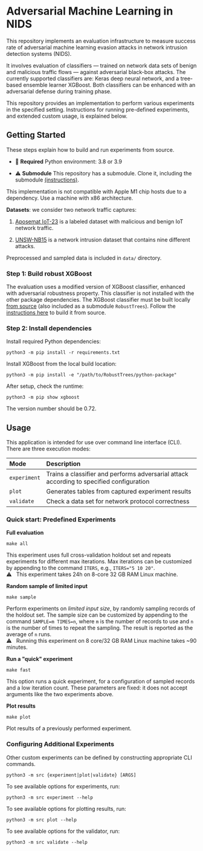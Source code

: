 # Adversarial Machine Learning in NIDS

This repository implements an evaluation infrastructure to measure success rate of adversarial machine learning evasion attacks in network intrusion detection systems (NIDS). 

It involves evaluation of classifiers — trained on network data sets of benign and malicious traffic flows — against adversarial black-box attacks. The currently supported classifiers are: Keras deep neural network, and a tree-based ensemble learner XGBoost. Both classifiers can be enhanced with an adversarial defense during training phase.

This repository provides an implementation to perform various experiments in the specified setting. Instructions for running pre-defined experiments, and extended custom usage, is explained below.

## Getting Started

These steps explain how to build and run experiments from source.

- :snake: **Required** Python environment: 3.8 or 3.9

- :warning: **Submodule** This repository has a submodule. Clone it, including the submodule
  [(instructions)](https://stackoverflow.com/a/4438292).

This implementation is not compatible with Apple M1 chip hosts due to a dependency. Use a machine with x86 architecture.


**Datasets**: we consider two network traffic captures:

1. [Aposemat IoT-23](https://www.stratosphereips.org/datasets-iot23/) is a labeled dataset with malicious and benign IoT network traffic.

2. [UNSW-NB15](https://research.unsw.edu.au/projects/unsw-nb15-dataset) is a network intrusion dataset that contains nine different attacks.

Preprocessed and sampled data is included in `data/` directory.

### Step 1: Build robust XGBoost

The evaluation uses a modified version of XGBoost classifier, enhanced with adversarial robustness property. This
classifier is not installed with the other package dependencies. The XGBoost classifier must be built
locally [from source](https://github.com/chenhongge/RobustTrees) (also included as a submodule `RobustTrees`). Follow
the
[instructions here](https://github.com/chenhongge/RobustTrees/tree/master/python-package#from-source) to build it from
source.

### Step 2: Install dependencies

Install required Python dependencies:

```
python3 -m pip install -r requirements.txt
```

Install XGBoost from the local build location:

```
python3 -m pip install -e "/path/to/RobustTrees/python-package"
```

After setup, check the runtime:

```
python3 -m pip show xgboost
```

The version number should be 0.72.

## Usage

This application is intended for use over command line interface (CLI). There are three execution modes:

| Mode         | Description                                                                              |
|:-------------|:-----------------------------------------------------------------------------------------|
| `experiment` | Trains a classifier and performs adversarial attack according to specified configuration |
| `plot`       | Generates tables from captured experiment results                                        |
| `validate`   | Check a data set for network protocol correctness                                        |

### Quick start: Predefined Experiments


**Full evaluation**

```
make all
```

This experiment uses full cross-validation holdout set and repeats experiments for different max iterations. Max
iterations can be customized by appending to the command `ITERS`, e.g., `ITERS="5 10 20"`. 
<br/>:warning: &nbsp; This experiment takes 24h on 8-core 32 GB RAM Linux machine.

**Random sample of limited input**

```
make sample
```

Perform experiments on _limited input size_, by randomly sampling records of the holdout set. The sample size can be
customized by appending to the command `SAMPLE=m TIMES=n`, where `m` is the number of records to use and `n` is the
number of times to repeat the sampling. The result is reported as the average of `n` runs.
<br/>:warning: &nbsp; Running this experiment on 8 core/32 GB RAM Linux machine takes ~90 minutes.

**Run a "quick" experiment**

```
make fast
```

This option runs a quick experiment, for a configuration of sampled records and a low iteration count. 
These parameters are fixed: it does not accept arguments like the two experiments above.

**Plot results**

```
make plot
```

Plot results of a previously performed experiment. 

### Configuring Additional Experiments

Other custom experiments can be defined by constructing appropriate CLI commands.

```
python3 -m src {experiment|plot|validate} [ARGS]
```

To see available options for experiments, run:

```
python3 -m src experiment --help
```

To see available options for plotting results, run:

```
python3 -m src plot --help
```

To see available options for the validator, run:

```
python3 -m src validate --help
```
